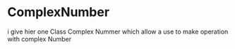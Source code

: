 # ComplexNumber
i give hier one Class Complex Nummer which allow a use to make operation with complex Number
